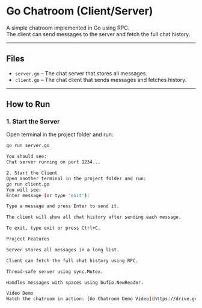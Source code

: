 # Go Chatroom (Client/Server)

A simple chatroom implemented in Go using RPC.  
The client can send messages to the server and fetch the full chat history.

---

## **Files**

- `server.go` – The chat server that stores all messages.
- `client.go` – The chat client that sends messages and fetches history.

---

## **How to Run**

### 1. Start the Server
Open terminal in the project folder and run:

```bash
go run server.go

You should see:
Chat server running on port 1234...

2. Start the Client
Open another terminal in the project folder and run:
go run client.go
You will see:
Enter message (or type 'exit'):

Type a message and press Enter to send it.

The client will show all chat history after sending each message.

To exit, type exit or press Ctrl+C.

Project Features

Server stores all messages in a long list.

Client can fetch the full chat history using RPC.

Thread-safe server using sync.Mutex.

Handles messages with spaces using bufio.NewReader.

Video Demo
Watch the chatroom in action: [Go Chatroom Demo Video](https://drive.google.com/uc?export=download&id=1fNd88FCLWDcCvk0VR4auZ4WxKdeH_pPz)



